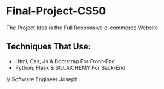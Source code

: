 # Final-Project-CS50

The Project Idea is the Full Responsive e-commerce Website
## Techniques That Use:
* Html, Css, Js & Bootstrap For Front-End
* Python, Flask & SQLAlCHEMY For Back-End

// Software Engineer Joseph .

